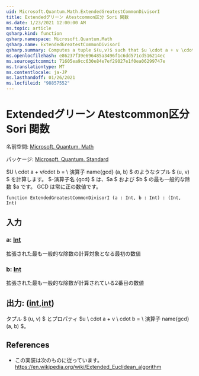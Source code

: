 ```yaml
---
uid: Microsoft.Quantum.Math.ExtendedGreatestCommonDivisorI
title: Extendedグリーン Atestcommon区分 Sori 関数
ms.date: 1/23/2021 12:00:00 AM
ms.topic: article
qsharp.kind: function
qsharp.namespace: Microsoft.Quantum.Math
qsharp.name: ExtendedGreatestCommonDivisorI
qsharp.summary: Computes a tuple $(u,v)$ such that $u \cdot a + v \cdot b = \operatorname{GCD}(a, b)$, where $\operatorname{GCD}$ is $a$ greatest common divisor of $a$ and $b$. The GCD is always positive.
ms.openlocfilehash: e86237f39e696485a3496f1c6dd571cd516214ec
ms.sourcegitcommit: 71605ea9cc630e84e7ef29027e1f0ea06299747e
ms.translationtype: MT
ms.contentlocale: ja-JP
ms.lasthandoff: 01/26/2021
ms.locfileid: "98857552"
---
```

# <a name="extendedgreatestcommondivisori-function"></a>Extendedグリーン Atestcommon区分 Sori 関数

名前空間: [Microsoft. Quantum. Math](xref:Microsoft.Quantum.Math)

パッケージ: [Microsoft. Quantum. Standard](https://nuget.org/packages/Microsoft.Quantum.Standard)


$U \ cdot a + v/cdot b = \ 演算子 name{gcd} (a, b) $ のようなタプル $ (u, v) $ を計算します。 $-演算子名 {gcd} $ は、$a $ および $b $ の最も一般的な除数 $a です。 GCD は常に正の数値です。

```qsharp
function ExtendedGreatestCommonDivisorI (a : Int, b : Int) : (Int, Int)
```


## <a name="input"></a>入力

### <a name="a--int"></a>a: [Int](xref:microsoft.quantum.lang-ref.int)

拡張された最も一般的な除数の計算対象となる最初の数値


### <a name="b--int"></a>b: [Int](xref:microsoft.quantum.lang-ref.int)

拡張された最も一般的な除数が計算されている2番目の数値



## <a name="output--intint"></a>出力: ([int](xref:microsoft.quantum.lang-ref.int),[int](xref:microsoft.quantum.lang-ref.int))

タプル $ (u, v) $ とプロパティ $u \ cdot a + v \ cdot b = \ 演算子 name{gcd} (a, b) $。

## <a name="references"></a>References

- この実装は次のものに従っています。 https://en.wikipedia.org/wiki/Extended_Euclidean_algorithm